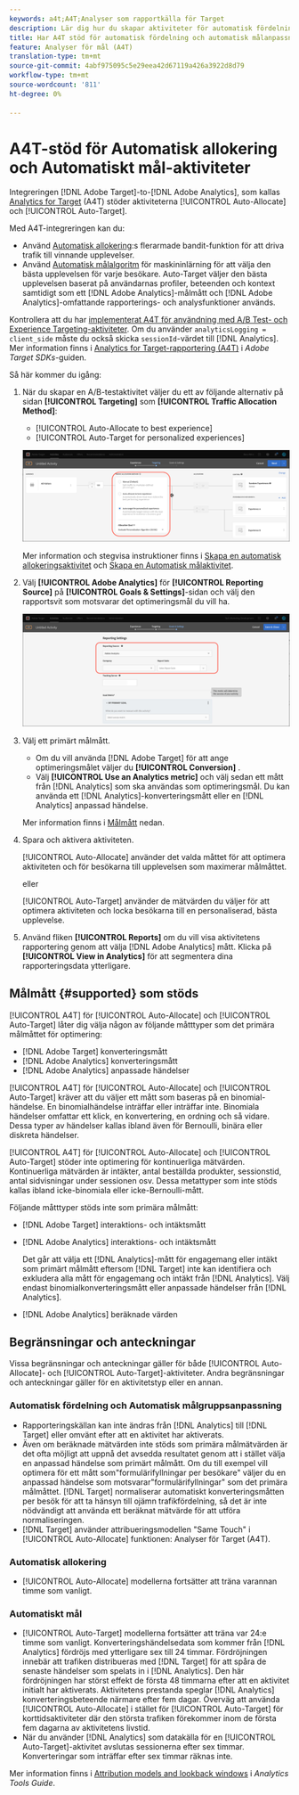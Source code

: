 ```yaml
---
keywords: a4t;A4T;Analyser som rapportkälla för Target
description: Lär dig hur du skapar aktiviteter för automatisk fördelning och automatisk målanpassning i Adobe Target som använder Analytics som rapportkälla (A4T).
title: Har A4T stöd för automatisk fördelning och automatisk målanpassning?
feature: Analyser för mål (A4T)
translation-type: tm+mt
source-git-commit: 4abf975095c5e29eea42d67119a426a3922d8d79
workflow-type: tm+mt
source-wordcount: '811'
ht-degree: 0%

---
```



# A4T-stöd för Automatisk allokering och Automatiskt mål-aktiviteter

Integreringen [!DNL Adobe Target]-to-[!DNL Adobe Analytics], som kallas [Analytics for Target](/help/c-integrating-target-with-mac/a4t/a4t.md) (A4T) stöder aktiviteterna [!UICONTROL Auto-Allocate] och [!UICONTROL Auto-Target].

Med A4T-integreringen kan du:

* Använd [Automatisk allokering](/help/c-activities/automated-traffic-allocation/automated-traffic-allocation.md):s flerarmade bandit-funktion för att driva trafik till vinnande upplevelser.
* Använd [Automatisk målalgoritm](/help/c-activities/auto-target/auto-target-to-optimize.md) för maskininlärning för att välja den bästa upplevelsen för varje besökare. Auto-Target väljer den bästa upplevelsen baserat på användarnas profiler, beteenden och kontext samtidigt som ett [!DNL Adobe Analytics]-målmått och [!DNL Adobe Analytics]-omfattande rapporterings- och analysfunktioner används.

Kontrollera att du har [implementerat A4T för användning med A/B Test- och Experience Targeting-aktiviteter](/help/c-integrating-target-with-mac/a4t/a4timplementation.md). Om du använder `analyticsLogging = client_side` måste du också skicka `sessionId`-värdet till [!DNL Analytics]. Mer information finns i [Analytics for Target-rapportering (A4T)](https://adobetarget-sdks.gitbook.io/docs/integration-with-experience-cloud/analytics-for-target-a4t-reporting) i *Adobe Target SDKs*-guiden.

Så här kommer du igång:

1. När du skapar en A/B-testaktivitet väljer du ett av följande alternativ på sidan **[!UICONTROL Targeting]** som **[!UICONTROL Traffic Allocation Method]**:

   * [!UICONTROL Auto-Allocate to best experience]
   * [!UICONTROL Auto-Target for personalized experiences]

   ![Alternativ för trafikallokeringsmetoder: Manuell, Automatisk fördelning och Automatisk målning](/help/c-integrating-target-with-mac/a4t/assets/traffic-allocation-methods.png)

   Mer information och stegvisa instruktioner finns i [Skapa en automatisk allokeringsaktivitet](/help/c-activities/automated-traffic-allocation/create-auto-allocate-activity.md) och [Skapa en Automatisk målaktivitet](/help/c-activities/auto-target/create-auto-target.md).

1. Välj **[!UICONTROL Adobe Analytics]** för **[!UICONTROL Reporting Source]** på **[!UICONTROL Goals & Settings]**-sidan och välj den rapportsvit som motsvarar det optimeringsmål du vill ha.

   ![Avsnittet Rapporteringskälla på sidan Mål och inställningar](/help/c-integrating-target-with-mac/a4t/assets/a4t-select.png)

1. Välj ett primärt målmått.

   * Om du vill använda [!DNL Adobe Target] för att ange optimeringsmålet väljer du **[!UICONTROL Conversion]** .
   * Välj **[!UICONTROL Use an Analytics metric]** och välj sedan ett mått från [!DNL Analytics] som ska användas som optimeringsmål. Du kan använda ett [!DNL Analytics]-konverteringsmått eller en [!DNL Analytics] anpassad händelse.

   Mer information finns i [Målmått](#supported) nedan.

1. Spara och aktivera aktiviteten.

   [!UICONTROL Auto-Allocate] använder det valda måttet för att optimera aktiviteten och för besökarna till upplevelsen som maximerar målmåttet.

   eller

   [!UICONTROL Auto-Target] använder de mätvärden du väljer för att optimera aktiviteten och locka besökarna till en personaliserad, bästa upplevelse.

1. Använd fliken **[!UICONTROL Reports]** om du vill visa aktivitetens rapportering genom att välja [!DNL Adobe Analytics] mått. Klicka på **[!UICONTROL View in Analytics]** för att segmentera dina rapporteringsdata ytterligare.

## Målmått {#supported} som stöds

[!UICONTROL A4T] för  [!UICONTROL Auto-Allocate] och  [!UICONTROL Auto-Target] låter dig välja någon av följande måtttyper som det primära målmåttet för optimering:

* [!DNL Adobe Target] konverteringsmått
* [!DNL Adobe Analytics] konverteringsmått
* [!DNL Adobe Analytics] anpassade händelser

[!UICONTROL A4T] för  [!UICONTROL Auto-Allocate] och  [!UICONTROL Auto-Target] kräver att du väljer ett mått som baseras på en binomial-händelse. En binomialhändelse inträffar eller inträffar inte. Binomiala händelser omfattar ett klick, en konvertering, en ordning och så vidare. Dessa typer av händelser kallas ibland även för Bernoulli, binära eller diskreta händelser.

[!UICONTROL A4T] för  [!UICONTROL Auto-Allocate] och  [!UICONTROL Auto-Target] stöder inte optimering för kontinuerliga mätvärden. Kontinuerliga mätvärden är intäkter, antal beställda produkter, sessionstid, antal sidvisningar under sessionen osv. Dessa metattyper som inte stöds kallas ibland icke-binomiala eller icke-Bernoulli-mått.

Följande måtttyper stöds inte som primära målmått:

* [!DNL Adobe Target] interaktions- och intäktsmått
* [!DNL Adobe Analytics] interaktions- och intäktsmått

   Det går att välja ett [!DNL Analytics]-mått för engagemang eller intäkt som primärt målmått eftersom [!DNL Target] inte kan identifiera och exkludera alla mått för engagemang och intäkt från [!DNL Analytics]. Välj endast binomialkonverteringsmått eller anpassade händelser från [!DNL Analytics].

* [!DNL Adobe Analytics] beräknade värden

## Begränsningar och anteckningar

Vissa begränsningar och anteckningar gäller för både [!UICONTROL Auto-Allocate]- och [!UICONTROL Auto-Target]-aktiviteter. Andra begränsningar och anteckningar gäller för en aktivitetstyp eller en annan.

### Automatisk fördelning och Automatisk målgruppsanpassning

* Rapporteringskällan kan inte ändras från [!DNL Analytics] till [!DNL Target] eller omvänt efter att en aktivitet har aktiverats.
* Även om beräknade mätvärden inte stöds som primära målmätvärden är det ofta möjligt att uppnå det avsedda resultatet genom att i stället välja en anpassad händelse som primärt målmått. Om du till exempel vill optimera för ett mått som&quot;formulärifyllningar per besökare&quot; väljer du en anpassad händelse som motsvarar&quot;formulärifyllningar&quot; som det primära målmåttet. [!DNL Target] normaliserar automatiskt konverteringsmåtten per besök för att ta hänsyn till ojämn trafikfördelning, så det är inte nödvändigt att använda ett beräknat mätvärde för att utföra normaliseringen.
* [!DNL Target] använder attribueringsmodellen &quot;Same Touch&quot; i  [!UICONTROL Auto-Allocate] funktionen: Analyser för Target (A4T).

### Automatisk allokering

* [!UICONTROL Auto-Allocate] modellerna fortsätter att träna varannan timme som vanligt.

### Automatiskt mål

* [!UICONTROL Auto-Target] modellerna fortsätter att träna var 24:e timme som vanligt. Konverteringshändelsedata som kommer från [!DNL Analytics] fördröjs med ytterligare sex till 24 timmar. Fördröjningen innebär att trafiken distribueras med [!DNL Target] för att spåra de senaste händelser som spelats in i [!DNL Analytics]. Den här fördröjningen har störst effekt de första 48 timmarna efter att en aktivitet initialt har aktiverats. Aktivitetens prestanda speglar [!DNL Analytics] konverteringsbeteende närmare efter fem dagar. Överväg att använda [!UICONTROL Auto-Allocate] i stället för [!UICONTROL Auto-Target] för korttidsaktiviteter där den största trafiken förekommer inom de första fem dagarna av aktivitetens livstid.
* När du använder [!DNL Analytics] som datakälla för en [!UICONTROL Auto-Target]-aktivitet avslutas sessionerna efter sex timmar. Konverteringar som inträffar efter sex timmar räknas inte.

Mer information finns i [Attribution models and lookback windows](https://experienceleague.adobe.com/docs/analytics/analyze/analysis-workspace/attribution/models.html) i *Analytics Tools Guide*.
